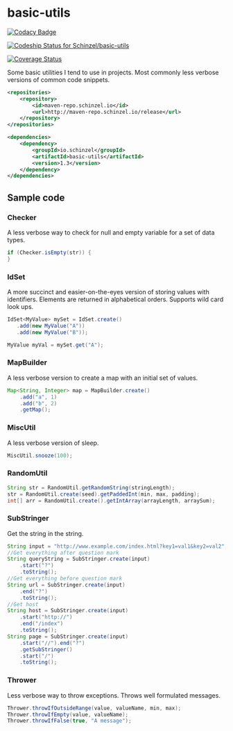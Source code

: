 # basic-utils

[![Codacy Badge](https://api.codacy.com/project/badge/Grade/fff657b5b823421997eeb2db64358f0e)](https://www.codacy.com/app/Kollektiva/basic-utils?utm_source=github.com&amp;utm_medium=referral&amp;utm_content=Schinzel/basic-utils&amp;utm_campaign=Badge_Grade)

[ ![Codeship Status for Schinzel/basic-utils](https://app.codeship.com/projects/742c59b0-b3aa-0134-6585-2a924262b5e8/status?branch=master)](https://app.codeship.com/projects/193508)

[![Coverage Status](https://coveralls.io/repos/github/Schinzel/basic-utils/badge.svg?branch=master)](https://coveralls.io/github/Schinzel/basic-utils?branch=master)

Some basic utilities I tend to use in projects. Most commonly less verbose versions of common code snippets.

```xml
<repositories>
	<repository>
		<id>maven-repo.schinzel.io</id>
		<url>http://maven-repo.schinzel.io/release</url>
	</repository>
</repositories>    

<dependencies>
	<dependency>
		<groupId>io.schinzel</groupId>
		<artifactId>basic-utils</artifactId>
		<version>1.3</version>
	</dependency>
</dependencies>    
```

## Sample code


### Checker
A less verbose way to check for null and empty variable for a set of data types.
```java
if (Checker.isEmpty(str)) {
}
```

### IdSet
A more succinct and easier-on-the-eyes version of storing values with identifiers.
Elements are returned in alphabetical orders. Supports wild card look ups.
 ```java
IdSet<MyValue> mySet = IdSet.create()
	.add(new MyValue("A"))
	.add(new MyValue("B"));

MyValue myVal = mySet.get("A");
```


### MapBuilder
A less verbose version to create a map with an initial set of values.
```java
Map<String, Integer> map = MapBuilder.create()
	.add("a", 1)
	.add("b", 2)
	.getMap();
```

### MiscUtil
A less verbose version of sleep.
```java
MiscUtil.snooze(100);
```

### RandomUtil
```java
String str = RandomUtil.getRandomString(stringLength);
str = RandomUtil.create(seed).getPaddedInt(min, max, padding);
int[] arr = RandomUtil.create().getIntArray(arrayLength, arraySum);
```


### SubStringer
Get the string in the string.
```java
String input = "http://www.example.com/index.html?key1=val1&key2=val2";
//Get everything after question mark
String queryString = SubStringer.create(input)
	.start("?")
	.toString();
//Get everything before question mark
String url = SubStringer.create(input)
	.end("?")
	.toString();
//Get host
String host = SubStringer.create(input)
	.start("http://")
	.end("/index")
	.toString();
String page = SubStringer.create(input)
	.start("//").end("?")
	.getSubStringer()
	.start("/")
	.toString();				
```

### Thrower
Less verbose way to throw exceptions. Throws well formulated messages.
```java
Thrower.throwIfOutsideRange(value, valueName, min, max);
Thrower.throwIfEmpty(value, valueName);
Thrower.throwIfFalse(true, "A message");
```
